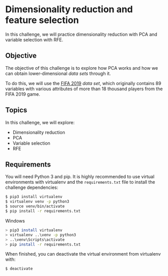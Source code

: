 # Dimensionality reduction and feature selection

In this challenge, we will practice dimensionality reduction with PCA and variable selection with RFE.

## Objective

The objective of this challenge is to explore how PCA works and how we can obtain lower-dimensional _data sets_ through it.

To do this, we will use the [FIFA 2019](https://www.kaggle.com/karangadiya/fifa19) _data set_, which originally contains 89 variables with various attributes of more than 18 thousand players from the FIFA 2019 game.

## Topics

In this challenge, we will explore:

* Dimensionality reduction
* PCA
* Variable selection
* RFE

## Requirements

You will need Python 3 and pip. It is highly recommended to use virtual environments with virtualenv and the `requirements.txt` file to install the challenge dependencies:

```bash
$ pip3 install virtualenv
$ virtualenv venv -p python3
$ source venv/bin/activate
$ pip install -r requirements.txt
```

Windows

```bash
> pip3 install virtualenv
> virtualenv ..\venv -p python3
> ..\venv\Scripts\activate
> pip install -r requirements.txt
```

When finished, you can deactivate the virtual environment from virtualenv with:

```bash
$ deactivate
```
